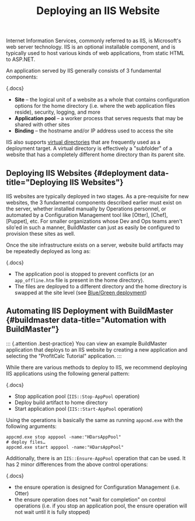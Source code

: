 ﻿---
title: Deploying an IIS Website
sequence: 300
keywords: buildmaster, deployments, web, iis
---

Internet Information Services, commonly referred to as IIS, is Microsoft's web server technology. IIS is an optional installable component, and is typically used to host various kinds of web applications, from static HTML to ASP.NET.

An application served by IIS generally consists of 3 fundamental components:

{.docs}
 - **Site** – the logical unit of a website as a whole that contains configuration options for the home directory (i.e. where the web application files reside), security, logging, and more
 - **Application pool** – a worker process that serves requests that may be shared with other sites
 - **Binding** – the hostname and/or IP address used to access the site

IIS also supports [virtual directories](https://docs.microsoft.com/en-us/iis/get-started/planning-your-iis-architecture/understanding-sites-applications-and-virtual-directories-on-iis#virtual-directories) that are frequently used as a deployment target. A virtual directory is effectively a "subfolder" of a website that has a completely different home directory than its parent site.

## Deploying IIS Websites {#deployment data-title="Deploying IIS Websites"}

IIS websites are typically deployed in two stages. As a pre-requisite for new websites, the 3 fundamental components described earlier must exist on the server, whether installed manually by Operations personnel, or automated by a Configuration Management tool like [Otter], [Chef], [Puppet], etc. For smaller organizations whose Dev and Ops teams aren't silo'ed in such a manner, BuildMaster can just as easily be configured to provision these sites as well.

Once the site infrastructure exists on a server, website build artifacts may be repeatedly deployed as long as:

{.docs}
 - The application pool is stopped to prevent conflicts (or an  `app_offline.htm` file is present in the home directory). 
 - The files are deployed to a different directory and the home directory is swapped at the site level (see [Blue/Green deployment](#))

## Automating IIS Deployment with BuildMaster {#buildmaster data-title="Automation with BuildMaster"}

::: {.attention .best-practice}
You can view an example BuildMaster application that deploys to an IIS website by creating a new application and selecting the "ProfitCalc Tutorial" application.
:::

While there are various methods to deploy to IIS, we recommend deploying IIS applications using the following general pattern:

{.docs}
 - Stop application pool (`IIS::Stop-AppPool` operation) 
 - Deploy build artifact to home directory
 - Start application pool (`IIS::Start-AppPool` operation)

Using the operations is basically the same as running `appcmd.exe` with the following arguments: 

```
appcmd.exe stop apppool -name:"HDarsAppPool"
# deploy files…
appcmd.exe start apppool -name:"HDarsAppPool"
```

Additionally, there is an `IIS::Ensure-AppPool` operation that can be used. It has 2 minor differences from the above control operations:

{.docs}
 - the ensure operation is designed for Configuration Management (i.e. Otter)
 - the ensure operation does not "wait for completion" on control operations (i.e. if you stop an application pool, the ensure operation will not wait until it is fully stopped) 

